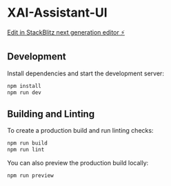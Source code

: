 # XAI-Assistant-UI

[Edit in StackBlitz next generation editor ⚡️](https://stackblitz.com/~/github.com/LaurenceC3HF/XAI-Assistant-UI)

## Development

Install dependencies and start the development server:

```bash
npm install
npm run dev
```

## Building and Linting

To create a production build and run linting checks:

```bash
npm run build
npm run lint
```

You can also preview the production build locally:

```bash
npm run preview
```
